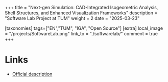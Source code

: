 +++
title = "Next-gen Simulation: CAD-Integrated Isogeometric Analysis, Shell Structures, and Enhanced Visualization Frameworks"
description = "Software Lab Project at TUM"
weight = 2
date = "2025-03-23"

[taxonomies]
tags=["EN","TUM", "IGA", "Open Source"]
[extra]
local_image = "/projects/SoftwareLab.png"
link_to = "./softwarelab/"
comment = true
+++

# Links
- <a href="https://www.cee.ed.tum.de/fileadmin/w00cbe/ccbe/Softwarelab/2025/22_SL2025_Description_IGA.pdf">Official description</a>


